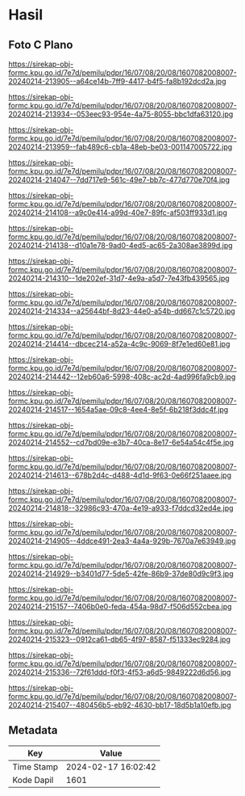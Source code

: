 # Hasil

## Foto C Plano

https://sirekap-obj-formc.kpu.go.id/7e7d/pemilu/pdpr/16/07/08/20/08/1607082008007-20240214-213905--a64ce14b-7ff9-4417-b4f5-fa8b192dcd2a.jpg

https://sirekap-obj-formc.kpu.go.id/7e7d/pemilu/pdpr/16/07/08/20/08/1607082008007-20240214-213934--053eec93-954e-4a75-8055-bbc1dfa63120.jpg

https://sirekap-obj-formc.kpu.go.id/7e7d/pemilu/pdpr/16/07/08/20/08/1607082008007-20240214-213959--fab489c6-cb1a-48eb-be03-001147005722.jpg

https://sirekap-obj-formc.kpu.go.id/7e7d/pemilu/pdpr/16/07/08/20/08/1607082008007-20240214-214047--7dd717e9-561c-49e7-bb7c-477d770e70f4.jpg

https://sirekap-obj-formc.kpu.go.id/7e7d/pemilu/pdpr/16/07/08/20/08/1607082008007-20240214-214108--a9c0e414-a99d-40e7-89fc-af503ff933d1.jpg

https://sirekap-obj-formc.kpu.go.id/7e7d/pemilu/pdpr/16/07/08/20/08/1607082008007-20240214-214138--d10a1e78-9ad0-4ed5-ac65-2a308ae3899d.jpg

https://sirekap-obj-formc.kpu.go.id/7e7d/pemilu/pdpr/16/07/08/20/08/1607082008007-20240214-214310--1de202ef-31d7-4e9a-a5d7-7e43fb439565.jpg

https://sirekap-obj-formc.kpu.go.id/7e7d/pemilu/pdpr/16/07/08/20/08/1607082008007-20240214-214334--a25644bf-8d23-44e0-a54b-dd667c1c5720.jpg

https://sirekap-obj-formc.kpu.go.id/7e7d/pemilu/pdpr/16/07/08/20/08/1607082008007-20240214-214414--dbcec214-a52a-4c9c-9069-8f7e1ed60e81.jpg

https://sirekap-obj-formc.kpu.go.id/7e7d/pemilu/pdpr/16/07/08/20/08/1607082008007-20240214-214442--12eb60a6-5998-408c-ac2d-4ad996fa9cb9.jpg

https://sirekap-obj-formc.kpu.go.id/7e7d/pemilu/pdpr/16/07/08/20/08/1607082008007-20240214-214517--1654a5ae-09c8-4ee4-8e5f-6b218f3ddc4f.jpg

https://sirekap-obj-formc.kpu.go.id/7e7d/pemilu/pdpr/16/07/08/20/08/1607082008007-20240214-214552--cd7bd09e-e3b7-40ca-8e17-6e54a54c4f5e.jpg

https://sirekap-obj-formc.kpu.go.id/7e7d/pemilu/pdpr/16/07/08/20/08/1607082008007-20240214-214613--678b2d4c-d488-4d1d-9f63-0e66f251aaee.jpg

https://sirekap-obj-formc.kpu.go.id/7e7d/pemilu/pdpr/16/07/08/20/08/1607082008007-20240214-214818--32986c93-470a-4e19-a933-f7ddcd32ed4e.jpg

https://sirekap-obj-formc.kpu.go.id/7e7d/pemilu/pdpr/16/07/08/20/08/1607082008007-20240214-214905--4ddce491-2ea3-4a4a-929b-7670a7e63949.jpg

https://sirekap-obj-formc.kpu.go.id/7e7d/pemilu/pdpr/16/07/08/20/08/1607082008007-20240214-214929--b3401d77-5de5-42fe-86b9-37de80d9c9f3.jpg

https://sirekap-obj-formc.kpu.go.id/7e7d/pemilu/pdpr/16/07/08/20/08/1607082008007-20240214-215157--7406b0e0-feda-454a-98d7-f506d552cbea.jpg

https://sirekap-obj-formc.kpu.go.id/7e7d/pemilu/pdpr/16/07/08/20/08/1607082008007-20240214-215323--0912ca61-db65-4f97-8587-f51333ec9284.jpg

https://sirekap-obj-formc.kpu.go.id/7e7d/pemilu/pdpr/16/07/08/20/08/1607082008007-20240214-215336--72f61ddd-f0f3-4f53-a6d5-9849222d6d56.jpg

https://sirekap-obj-formc.kpu.go.id/7e7d/pemilu/pdpr/16/07/08/20/08/1607082008007-20240214-215407--480456b5-eb92-4630-bb17-18d5b1a10efb.jpg


## Metadata

| Key        | Value               |
| ---------- | ------------------- |
| Time Stamp | 2024-02-17 16:02:42 |
| Kode Dapil | 1601                |



